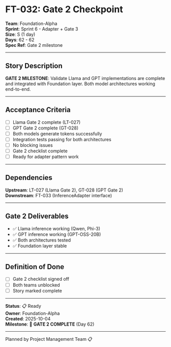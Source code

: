 # FT-032: Gate 2 Checkpoint

**Team**: Foundation-Alpha  
**Sprint**: Sprint 6 - Adapter + Gate 3  
**Size**: S (1 day)  
**Days**: 62 - 62  
**Spec Ref**: Gate 2 milestone

---

## Story Description

**GATE 2 MILESTONE**: Validate Llama and GPT implementations are complete and integrated with Foundation layer. Both model architectures working end-to-end.

---

## Acceptance Criteria

- [ ] Llama Gate 2 complete (LT-027)
- [ ] GPT Gate 2 complete (GT-028)
- [ ] Both models generate tokens successfully
- [ ] Integration tests passing for both architectures
- [ ] No blocking issues
- [ ] Gate 2 checklist complete
- [ ] Ready for adapter pattern work

---

## Dependencies

**Upstream**: LT-027 (Llama Gate 2), GT-028 (GPT Gate 2)  
**Downstream**: FT-033 (InferenceAdapter interface)

---

## Gate 2 Deliverables

- ✅ Llama inference working (Qwen, Phi-3)
- ✅ GPT inference working (GPT-OSS-20B)
- ✅ Both architectures tested
- ✅ Foundation layer stable

---

## Definition of Done

- [ ] Gate 2 checklist signed off
- [ ] Both teams unblocked
- [ ] Story marked complete

---

**Status**: 📋 Ready  
**Owner**: Foundation-Alpha  
**Created**: 2025-10-04  
**Milestone**: 🎯 **GATE 2 COMPLETE** (Day 62)

---
Planned by Project Management Team 📋
